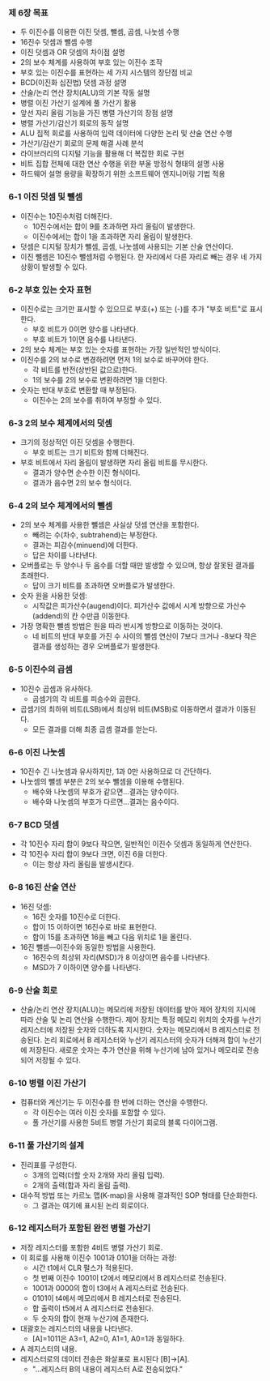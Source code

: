 ### 제 6장 목표
- 두 이진수를 이용한 이진 덧셈, 뺄셈, 곱셈, 나눗셈 수행
- 16진수 덧셈과 뺄셈 수행
- 이진 덧셈과 OR 덧셈의 차이점 설명
- 2의 보수 체계를 사용하여 부호 있는 이진수 조작
- 부호 있는 이진수를 표현하는 세 가지 시스템의 장단점 비교
- BCD(이진화 십진법) 덧셈 과정 설명
- 산술/논리 연산 장치(ALU)의 기본 작동 설명
- 병렬 이진 가산기 설계에 풀 가산기 활용
- 앞선 자리 올림 기능을 가진 병렬 가산기의 장점 설명
- 병렬 가산기/감산기 회로의 동작 설명
- ALU 집적 회로를 사용하여 입력 데이터에 다양한 논리 및 산술 연산 수행
- 가산기/감산기 회로의 문제 해결 사례 분석
- 라이브러리의 디지털 기능을 활용해 더 복잡한 회로 구현
- 비트 집합 전체에 대한 연산 수행을 위한 부울 방정식 형태의 설명 사용
- 하드웨어 설명 용량을 확장하기 위한 소프트웨어 엔지니어링 기법 적용

### 6-1 이진 덧셈 및 뺄셈
- 이진수는 10진수처럼 더해진다.
  - 10진수에서는 합이 9를 초과하면 자리 올림이 발생한다.
  - 이진수에서는 합이 1을 초과하면 자리 올림이 발생한다.
- 덧셈은 디지털 장치가 뺄셈, 곱셈, 나눗셈에 사용되는 기본 산술 연산이다.
- 이진 뺄셈은 10진수 뺄셈처럼 수행된다. 한 자리에서 다른 자리로 빼는 경우 네 가지 상황이 발생할 수 있다.

### 6-2 부호 있는 숫자 표현
- 이진수로는 크기만 표시할 수 있으므로 부호(+) 또는 (-)를 추가 "부호 비트"로 표시한다.
  - 부호 비트가 0이면 양수를 나타낸다.
  - 부호 비트가 1이면 음수를 나타낸다.
- 2의 보수 체계는 부호 있는 숫자를 표현하는 가장 일반적인 방식이다.
- 이진수를 2의 보수로 변경하려면 먼저 1의 보수로 바꾸어야 한다.
  - 각 비트를 반전(상반된 값으로)한다.
  - 1의 보수를 2의 보수로 변환하려면 1을 더한다.
- 숫자는 반대 부호로 변환할 때 부정된다.
  - 이진수는 2의 보수를 취하여 부정할 수 있다.

### 6-3 2의 보수 체계에서의 덧셈
- 크기의 정상적인 이진 덧셈을 수행한다.
  - 부호 비트는 크기 비트와 함께 더해진다.
- 부호 비트에서 자리 올림이 발생하면 자리 올림 비트를 무시한다.
  - 결과가 양수면 순수한 이진 형식이다.
  - 결과가 음수면 2의 보수 형식이다.

### 6-4 2의 보수 체계에서의 뺄셈
- 2의 보수 체계를 사용한 뺄셈은 사실상 덧셈 연산을 포함한다.
  - 빼려는 수(차수, subtrahend)는 부정한다.
  - 결과는 피감수(minuend)에 더한다.
  - 답은 차이를 나타낸다.
- 오버플로는 두 양수나 두 음수를 더할 때만 발생할 수 있으며, 항상 잘못된 결과를 초래한다.
  - 답이 크기 비트를 초과하면 오버플로가 발생한다.
- 숫자 원을 사용한 덧셈:
  - 시작값은 피가산수(augend)이다. 피가산수 값에서 시계 방향으로 가산수(addend)의 칸 수만큼 이동한다.
- 가장 명확한 뺄셈 방법은 원을 따라 반시계 방향으로 이동하는 것이다.
  - 네 비트의 반대 부호를 가진 수 사이의 뺄셈 연산이 7보다 크거나 -8보다 작은 결과를 생성하는 경우 오버플로가 발생한다.

### 6-5 이진수의 곱셈
- 10진수 곱셈과 유사하다.
  - 곱셈기의 각 비트를 피승수와 곱한다.
- 곱셈기의 최하위 비트(LSB)에서 최상위 비트(MSB)로 이동하면서 결과가 이동된다.
  - 모든 결과를 더해 최종 곱셈 결과를 얻는다.

### 6-6 이진 나눗셈
- 10진수 긴 나눗셈과 유사하지만, 1과 0만 사용하므로 더 간단하다.
- 나눗셈의 뺄셈 부분은 2의 보수 뺄셈을 이용해 수행된다.
  - 배수와 나눗셈의 부호가 같으면…결과는 양수이다.
  - 배수와 나눗셈의 부호가 다르면…결과는 음수이다.

### 6-7 BCD 덧셈
- 각 10진수 자리 합이 9보다 작으면, 일반적인 이진수 덧셈과 동일하게 연산한다.
- 각 10진수 자리 합이 9보다 크면, 이진 6을 더한다.
  - 이는 항상 자리 올림을 발생시킨다.

### 6-8 16진 산술 연산
- 16진 덧셈:
  - 16진 숫자를 10진수로 더한다.
  - 합이 15 이하이면 16진수로 바로 표현한다.
  - 합이 15를 초과하면 16을 빼고 다음 위치로 1을 올린다.
- 16진 뺄셈—이진수와 동일한 방법을 사용한다.
  - 16진수의 최상위 자리(MSD)가 8 이상이면 음수를 나타낸다.
  - MSD가 7 이하이면 양수를 나타낸다.

### 6-9 산술 회로
- 산술/논리 연산 장치(ALU)는 메모리에 저장된 데이터를 받아 제어 장치의 지시에 따라 산술 및 논리 연산을 수행한다. 제어 장치는 특정 메모리 위치의 숫자를 누산기 레지스터에 저장된 숫자와 더하도록 지시한다. 숫자는 메모리에서 B 레지스터로 전송된다. 논리 회로에서 B 레지스터와 누산기 레지스터의 숫자가 더해져 합이 누산기에 저장된다. 새로운 숫자는 추가 연산을 위해 누산기에 남아 있거나 메모리로 전송되어 저장될 수 있다.

### 6-10 병렬 이진 가산기
- 컴퓨터와 계산기는 두 이진수를 한 번에 더하는 연산을 수행한다.
  - 각 이진수는 여러 이진 숫자를 포함할 수 있다.
  - 풀 가산기를 사용한 5비트 병렬 가산기 회로의 블록 다이어그램.

### 6-11 풀 가산기의 설계
- 진리표를 구성한다.
  - 3개의 입력(더할 숫자 2개와 자리 올림 입력).
  - 2개의 출력(합과 자리 올림 출력).
- 대수적 방법 또는 카르노 맵(K-map)을 사용해 결과적인 SOP 형태를 단순화한다.
  - 그 결과는 여기에 표시된 논리 회로이다.

### 6-12 레지스터가 포함된 완전 병렬 가산기
- 저장 레지스터를 포함한 4비트 병렬 가산기 회로.
- 이 회로를 사용해 이진수 1001과 0101을 더하는 과정:
  - 시간 t1에서 CLR 펄스가 적용된다.
  - 첫 번째 이진수 1001이 t2에서 메모리에서 B 레지스터로 전송된다.
  - 1001과 0000의 합이 t3에서 A 레지스터로 전송된다.
  - 0101이 t4에서 메모리에서 B 레지스터로 전송된다.
  - 합 출력이 t5에서 A 레지스터로 전송된다.
  - 두 숫자의 합이 현재 누산기에 존재한다.
- 대괄호는 레지스터의 내용을 나타낸다.
  - [A]=1011은 A3=1, A2=0, A1=1, A0=1과 동일하다.
- A 레지스터의 내용.
- 레지스터로의 데이터 전송은 화살표로 표시된다 [B]→[A].
  - "…레지스터 B의 내용이 레지스터 A로 전송되었다."